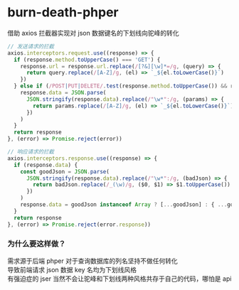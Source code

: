 # burn-death-phper
借助 axios 拦截器实现对 json 数据键名的下划线向驼峰的转化

```javascript
// 发送请求的拦截
axios.interceptors.request.use((response) => {
  if (response.method.toUpperCase() === 'GET') {
    response.url = response.url.replace(/[?&][\w]*=/g, (query) => {
      return query.replace(/[A-Z]/g, (el) => `_${el.toLowerCase()}`)
    })
  } else if (/POST|PUT|DELETE/.test(response.method.toUpperCase()) && response.data) {
    response.data = JSON.parse(
      JSON.stringify(response.data).replace(/"\w*":/g, (params) => {
        return params.replace(/[A-Z]/g, (el) => `_${el.toLowerCase()}`)
      })    
    )
  }
  return response
}, (error) => Promise.reject(error))

// 响应请求的拦截
axios.interceptors.response.use((response) => {
  if (response.data) {
    const goodJson = JSON.parse(
      JSON.stringify(response.data).replace(/"\w*":/g, (badJson) => {
        return badJson.replace(/_(\w)/g, ($0, $1) => $1.toUpperCase())
      })
    )
    response.data = goodJson instanceof Array ? [...goodJson] : { ...goodJson }
  }
  return response
}, (error) => Promise.reject(error.response))
```

### 为什么要这样做？
需求源于后端 phper 对于查询数据库的列名坚持不做任何转化  
导致前端请求 json 数据 key 名均为下划线风格  
有强迫症的 jser 当然不会让驼峰和下划线两种风格共存于自己的代码，哪怕是 api   

   
